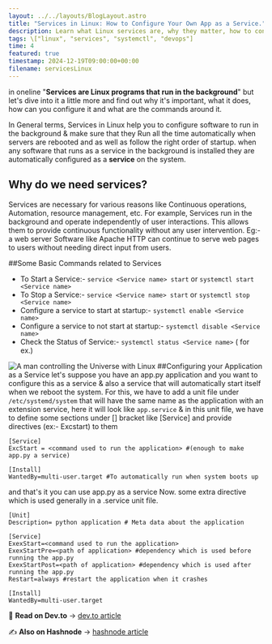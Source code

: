 ```yaml
---
layout: ../../layouts/BlogLayout.astro
title: "Services in Linux: How to Configure Your Own App as a Service."
description: Learn what Linux services are, why they matter, how to control them with commands, and how to configure your own Python app as a service.
tags: \["linux", "services", "systemctl", "devops"]
time: 4
featured: true
timestamp: 2024-12-19T09:00:00+00:00
filename: servicesLinux
---
```


in oneline "**Services are Linux programs that run in the background**" but let's dive into it a little more and find out why it's important, what it does, how can you configure it and what are the commands around it.

In General terms, Services in Linux help you to configure software to run in the background & make sure that they Run all the time automatically when servers are rebooted and as well as follow the right order of startup. when any software that runs as a service in the background is installed they are automatically configured as a **service** on the system.

## Why do we need services?

Services are necessary for various reasons like Continuous operations, Automation, resource management, etc. For example, Services run in the background and operate independently of user interactions. This allows them to provide continuous functionality without any user intervention. Eg:- a web server Software like Apache HTTP can continue to serve web pages to users without needing direct input from users.

##Some Basic Commands related to Services

- To Start a Service:-
  `service <Service name> start` or `systemctl start <Service name>`
- To Stop a Service:-
  `service <Service name> start` or `systemctl stop <Service name>`
- Configure a service to start at startup:-
  `systemctl enable <Service name>`
- Configure a service to not start at startup:-
  `systemctl disable <Service name>`
- Check the Status of Service:-
  `systemctl status <Service name>` ( for ex.)

![A man controlling the Universe with Linux](https://dev-to-uploads.s3.amazonaws.com/uploads/articles/u6mojlhjvwbpolsmd7ez.png)
##Configuring your Application as a Service
let's suppose you have an app.py application and you want to configure this as a service & also a service that will automatically start itself when we reboot the system. For this, we have to add a unit file under `/etc/systemd/system` that will have the same name as the application with an extension service, here it will look like `app.service` & in this unit file, we have to define some sections under [] bracket like [Service] and provide directives (ex:- Excstart) to them

```
[Service]
ExcStart = <command used to run the application> #(enough to make app.py a service)

[Install]
WantedBy=multi-user.target #To automatically run when system boots up

```

and that's it you can use app.py as a service Now. some extra directive which is used generally in a .service unit file.

```
[Unit]
Description= python application # Meta data about the application

[Service]
ExexStart=<command used to run the application>
ExexStartPre=<path of application> #dependency which is used before running the app.py
ExexStartPost=<path of application> #dependency which is used after running the app.py
Restart=always #restart the application when it crashes

[Install]
WantedBy=multi-user.target

```

📖 **Read on Dev.to** → [dev.to article](https://dev.to/yashraj10)

✍️ **Also on Hashnode** → [hashnode article](https://yash-raj.hashnode.dev/)
